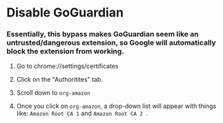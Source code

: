 # Disable GoGuardian

### Essentially, this bypass makes GoGuardian seem like an untrusted/dangerous extension, so Google will automatically block the extension from working.

1) Go to chrome://settings/certificates

2) Click on the "Authoritites" tab.

3) Scroll down to `org-amazon`

4) Once you click on `org-amazon`, a drop-down list will appear with things like: `Amazon Root CA 1` and `Amazon Root CA 2 `.
